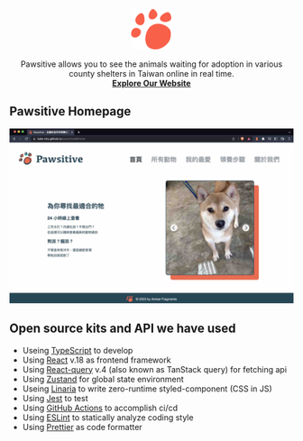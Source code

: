 <p align="center">
  <a href="https://kate-chu.github.io/pawsitive/#/home" target="_blank">
    <img src="./src/assets/browser-icon.svg" alt="Pawsitive logo" width="72" height="72">
  </a>
</p>

<p align="center">
  Pawsitive allows you to see the animals waiting for adoption in various county shelters in Taiwan online in real time.
  <br>
  <a href="https://kate-chu.github.io/pawsitive/#/home" target="_blank"><strong>Explore Our Website</strong></a>
  <br>
</p>

## Pawsitive Homepage

![image](https://github.com/Kate-Chu/pawsitive/blob/main/src/assets/intro.jpg)

## Open source kits and API we have used

- Useing [TypeScript](https://www.typescriptlang.org/) to develop
- Using [React](https://github.com/facebook/react) v.18 as frontend framework
- Using [React-query](https://tanstack.com/query/v4/docs/react/quick-start) v.4 (also known as TanStack query) for fetching api
- Using [Zustand](https://github.com/pmndrs/zustand) for global state environment
- Useing [Linaria](https://github.com/callstack/linaria) to write zero-runtime styled-component (CSS in JS)
- Using [Jest](https://jestjs.io/) to test
- Using [GitHub Actions](https://github.com/features/actions) to accomplish ci/cd
- Using [ESLint](https://eslint.org/) to statically analyze coding style
- Using [Prettier](https://prettier.io/) as code formatter
